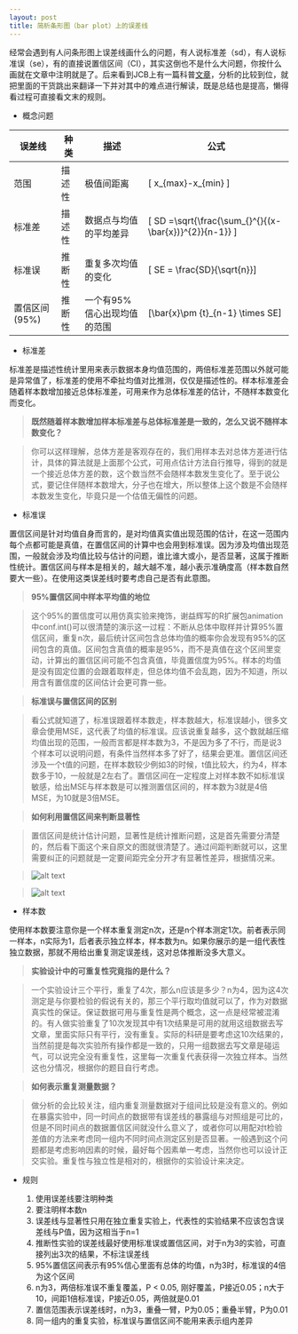 ```yaml
---
layout: post
title: 简析条形图（bar plot）上的误差线
---
```


经常会遇到有人问条形图上误差线画什么的问题，有人说标准差（sd），有人说标准误（se），有的直接说置信区间（CI），其实这倒也不是什么大问题，你按什么画就在文章中注明就是了。后来看到JCB上有一篇科普[文章](http://www.ncbi.nlm.nih.gov/pmc/articles/PMC2064100/)，分析的比较到位，就把里面的干货跳出来翻译一下并对其中的难点进行解读，既是总结也是提高，懒得看过程可直接看文末的规则。

- 概念问题

误差线        | 种类   | 描述                        | 公式        |
------------- | ------ | --------------------------- | ----------- |
范围          | 描述性 | 极值间距离                  | \[ x_{max}-x_{min} \] |
标准差        | 描述性 | 数据点与均值的平均差异      | \[ SD =\sqrt{\frac{\sum_{}^{}{(x-\bar{x})}^{2}}{n-1}} \] |
标准误        | 推断性 | 重复多次均值的变化          | \[ SE = \frac{SD}{\sqrt{n}}\] |
置信区间(95%) | 推断性 | 一个有95%信心出现均值的范围 | \[\bar{x}\pm {t}_{n-1} \times SE\] |

- 标准差

标准差是描述性统计里用来表示数据本身均值范围的，两倍标准差范围以外就可能是异常值了，标准差的使用不牵扯均值对比推测，仅仅是描述性的。样本标准差会随着样本数增加接近总体标准差，可用来作为总体标准差的估计，不随样本数变化而变化。

> **既然随着样本数增加样本标准差与总体标准差是一致的，怎么又说不随样本数变化？**

> 你可以这样理解，总体方差是客观存在的，我们用样本去对总体方差进行估计，具体的算法就是上面那个公式，可用点估计方法自行推导，得到的就是一个接近总体方差的数，这个数当然不会随样本数发生变化了。至于说公式，要记住伴随样本数增大，分子也在增大，所以整体上这个数是不会随样本数发生变化，毕竟只是一个估值无偏性的问题。

- 标准误

置信区间是针对均值自身而言的，是对均值真实值出现范围的估计，在这一范围内每个点都可能是真值，在置信区间的计算中也会用到标准误。因为涉及均值出现范围，一般就会涉及均值比较与估计的问题，谁比谁大或小，是否显著，这属于推断性统计。置信区间与样本是相关的，越大越不准，越小表示准确度高（样本数自然要大一些）。在使用这类误差线时要考虑自己是否有此意图。

> **95%置信区间中样本平均值的地位**

> 这个95%的置信度可以用仿真实验来掩饰，谢益辉写的R扩展包animation中conf.int()可以很清楚的演示这一过程：不断从总体中取样并计算95%置信区间，重复n次，最后统计区间包含总体均值的概率你会发现有95%的区间包含的真值。区间包含真值的概率是95%，而不是真值在这个区间里变动，计算出的置信区间可能不包含真值，毕竟置信度为95%。样本的均值是没有固定位置的会跟着取样走，但总体均值不会乱跑，因为不知道，所以用含有置信度的区间估计会更可靠一些。

> **标准误与置信区间的区别**

> 看公式就知道了，标准误跟着样本数走，样本数越大，标准误越小，很多文章会使用MSE，这代表了均值的标准误。应该说重复越多，这个数就越压缩均值出现的范围，一般而言都是样本数为3，不是因为多了不行，而是说3个样本可以说明问题，有条件当然样本多了好了，结果会更准。置信区间还涉及一个t值的问题，在样本数较少例如3的时候，t值比较大，约为4，样本数多于10，一般就是2左右了。置信区间在一定程度上对样本数不如标准误敏感，给出MSE与样本数是可以推测置信区间的，样本数为3就是4倍MSE，为10就是3倍MSE。

> **如何利用置信区间来判断显著性**

> 置信区间是统计估计问题，显著性是统计推断问题，这是首先需要分清楚的，然后看下面这个来自原文的图就很清楚了。通过间距判断就可以，这里需要纠正的问题就是一定要间距完全分开才有显著性差异，根据情况来。

> ![alt text](http://yufree.github.io/blogcn/figure/cisig.jpg)

> ![alt text](http://yufree.github.io/blogcn/figure/cisig2.jpg)

- 样本数

使用样本数要注意你是一个样本重复测定n次，还是n个样本测定1次。前者表示同一样本，n实际为1，后者表示独立样本，样本数为n。如果你展示的是一组代表性独立数据，那就不用给出重复测定误差线，这对总体推断没多大意义。

> **实验设计中的可重复性究竟指的是什么？**

> 一个实验设计三个平行，重复了4次，那么n应该是多少？n为4，因为这4次测定是与你要检验的假说有关的，那三个平行取均值就可以了，作为对数据真实性的保证。保证数据可用与重复性是两个概念，这一点是经常被混淆的。有人做实验重复了10次发现其中有1次结果是可用的就用这组数据去写文章，里面实际只有平行，没有重复。实际的科研是要考虑这10次结果的，当然前提是每次实验所有操作都是一致的，只用一组数据去写文章是碰运气，可以说完全没有重复性，这里每一次重复代表获得一次独立样本。当然这也分情况，根据你的题目自行考虑。

> **如何表示重复测量数据？**

> 做分析的会比较关注，组内重复测量数据对于组间比较是没有意义的。例如在暴露实验中，同一时间点的数据带有误差线的暴露组与对照组是可比的，但是不同时间点的数据置信区间就没什么意义了，或者你可以用配对t检验差值的方法来考虑同一组内不同时间点测定区别是否显著。一般遇到这个问题都是考虑影响因素的时候，最好每个因素单一考虑，当然你也可以设计正交实验。重复性与独立性是相对的，根据你的实验设计来决定。

- 规则

    1. 使用误差线要注明种类
    2. 要注明样本数n
    3. 误差线与显著性只用在独立重复实验上，代表性的实验结果不应该包含误差线与P值，因为这相当于n=1
    4. 推断性实验的误差线最好使用标准误或置信区间，对于n为3的实验，可直接列出3次的结果，不标注误差线
    5. 95%置信区间表示有95%信心里面有总体的均值，n为3时，标准误的4倍为这个区间
    6. n为3，两倍标准误不重复覆盖，P < 0.05, 刚好覆盖，P接近0.05；n大于10，间距1倍标准误，P接近0.05，两倍就是0.01
    7. 置信范围表示误差线时，n为3，重叠一臂，P为0.05；重叠半臂，P为0.01
    8. 同一组内的重复实验，标准误与置信区间不能用来表示组内差异
<!-- MathJax scripts -->
<script type="text/javascript" src="https://c328740.ssl.cf1.rackcdn.com/mathjax/2.0-latest/MathJax.js?config=TeX-AMS-MML_HTMLorMML">
</script>